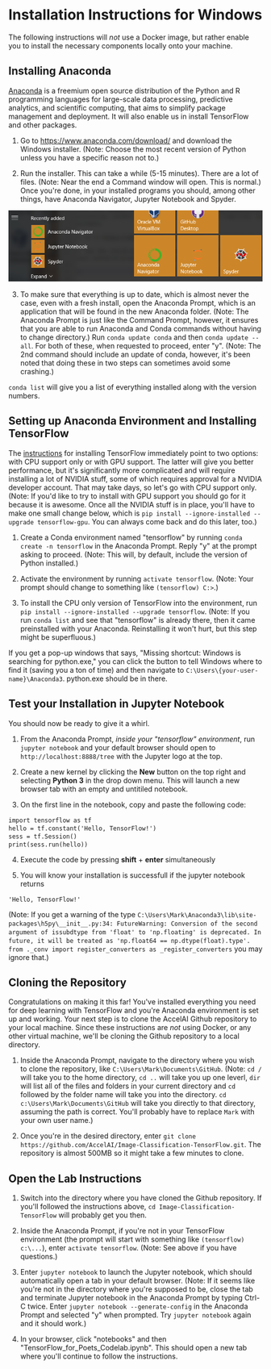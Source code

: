 # Installation Instructions for Windows

The following instructions will *not* use a Docker image, but rather enable you to install the necessary components locally onto your machine.

## Installing Anaconda

[Anaconda](https://en.wikipedia.org/wiki/Anaconda_(Python_distribution)) is a freemium open source distribution of the Python and R programming languages for large-scale data processing, predictive analytics, and scientific computing, that aims to simplify package management and deployment. It will also enable us in install TensorFlow and other packages.

1. Go to https://www.anaconda.com/download/ and download the Windows installer. (Note: Choose the most recent version of Python unless you have a specific reason not to.)

2. Run the installer. This can take a while (5-15 minutes). There are a lot of files. (Note: Near the end a Command window will open. This is normal.) Once you're done, in your installed programs you should, among other things, have Anaconda Navigator, Jupyter Notebook and Spyder.

![Anaconda Installation](../imgs/anaconda-install.png)

3. To make sure that everything is up to date, which is almost never the case, even with a fresh install, open the Anaconda Prompt, which is an application that will be found in the new Anaconda folder. (Note: The Anaconda Prompt is just like the Command Prompt, however, it ensures that you are able to run Anaconda and Conda commands without having to change directory.) Run `conda update conda` and then `conda update --all`. For both of these, when requested to proceed, enter "y". (Note: The 2nd command should include an update of conda, however, it's been noted that doing these in two steps can sometimes avoid some crashing.)

`conda list` will give you a list of everything installed along with the version numbers.

## Setting up Anaconda Environment and Installing TensorFlow

The [instructions](https://www.tensorflow.org/install/install_windows) for installing TensorFlow immediately point to two options: with CPU support only or with GPU support. The latter will give you better performance, but it's significantly more complicated and will require installing a lot of NVIDIA stuff, some of which requires approval for a NVIDIA developer account. That may take days, so let's go with CPU support only. (Note: If you'd like to try to install with GPU support you should go for it because it is awesome. Once all the NVIDIA stuff is in place, you'll have to make one small change below, which is `pip install --ignore-installed --upgrade tensorflow-gpu`. You can always come back and do this later, too.)

1. Create a Conda environment named "tensorflow" by running `conda create -n tensorflow` in the Anaconda Prompt. Reply "y" at the prompt asking to proceed. (Note: This will, by default, include the version of Python installed.)

2. Activate the environment by running `activate tensorflow`. (Note: Your prompt should change to something like `(tensorflow) C:>`.)

3. To install the CPU only version of TensorFlow into the environment, run `pip install --ignore-installed --upgrade tensorflow`. (Note: If you run `conda list` and see that "tensorflow" is already there, then it came preinstalled with your Anaconda. Reinstalling it won't hurt, but this step might be superfluous.)

If you get a pop-up windows that says, "Missing shortcut: Windows is searching for python.exe," you can click the button to tell Windows where to find it (saving you a ton of time) and then navigate to `C:\Users\{your-user-name}\Anaconda3`. python.exe should be in there.

## Test your Installation in Jupyter Notebook

You should now be ready to give it a whirl.

1. From the Anaconda Prompt, *inside your "tensorflow" environment*, run `jupyter notebook` and your default browser should open to `http://localhost:8888/tree` with the Jupyter logo at the top.

2. Create a new kernel by clicking the **New** button on the top right and selecting **Python 3** in the drop down menu. This will launch a new browser tab with an empty and untitiled notebook.

3. On the first line in the notebook, copy and paste the following code:

```
import tensorflow as tf
hello = tf.constant('Hello, TensorFlow!')
sess = tf.Session()
print(sess.run(hello))
```
4. Execute the code by pressing **shift** + **enter** simultaneously

5. You will know your installation is successfull if the jupyter notebook returns

```
'Hello, TensorFlow!'
```
(Note: If you get a warning of the type `C:\Users\Mark\Anaconda3\lib\site-packages\h5py\__init__.py:34: FutureWarning: Conversion of the second argument of issubdtype from 'float' to 'np.floating' is deprecated. In future, it will be treated as 'np.float64 == np.dtype(float).type'. from ._conv import register_converters as _register_converters` you may ignore that.)


## Cloning the Repository

Congratulations on making it this far! You've installed everything you need for deep learning with TensorFlow and you're Anaconda environment is set up and working. Your next step is to clone the AccelAI Github repository to your local machine. Since these instructions are *not* using Docker, or any other virtual machine, we'll be cloning the Github repository to a local directory.

1. Inside the Anaconda Prompt, navigate to the directory where you wish to clone the repository, like `C:\Users\Mark\Documents\GitHub`. (Note: `cd /` will take you to the home directory, `cd ..` will take you up one leverl, `dir` will list all of the files and folders in your current directory and `cd` followed by the folder name will take you into the directory. `cd c:\Users\Mark\Documents\GitHub` will take you directly to that directory, assuming the path is correct. You'll probably have to replace `Mark` with your own user name.)

2. Once you're in the desired directory, enter `git clone https://github.com/AccelAI/Image-Classification-TensorFlow.git`. The repository is almost 500MB so it might take a few minutes to clone.

## Open the Lab Instructions

1. Switch into the directory where you have cloned the Github repository. If you'll followed the instructions above, `cd Image-Classification-TensorFlow` will probably get you then.

2. Inside the Anaconda Prompt, if you're not in your TensorFlow environment (the prompt will start with something like `(tensorflow) c:\...`), enter `activate tensorflow`. (Note: See above if you have questions.)

3. Enter `jupyter notebook` to launch the Jupyter notebook, which should automatically open a tab in your default browser. (Note: If it seems like you're not in the directory where you're supposed to be, close the tab and terminate Jupyter notebook in the Anaconda Prompt by typing Ctrl-C twice. Enter `jupyter notebook --generate-config` in the Anaconda Prompt and selected "y" when prompted. Try `jupyter notebook` again and it should work.)

4. In your browser, click "notebooks" and then "TensorFlow_for_Poets_Codelab.ipynb". This should open a new tab where you'll continue to follow the instructions.


